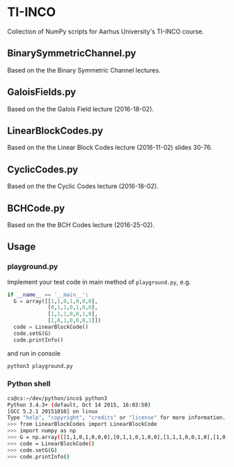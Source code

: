 # TI-INCO
Collection of NumPy scripts for Aarhus University's TI-INCO course.

## BinarySymmetricChannel.py
Based on the the Binary Symmetric Channel lectures.

## GaloisFields.py
Based on the the Galois Field lecture (2016-18-02).

## LinearBlockCodes.py
Based on the the Linear Block Codes lecture (2016-11-02) slides 30-76.

## CyclicCodes.py
Based on the the Cyclic Codes lecture (2016-18-02).

## BCHCode.py
Based on the the BCH Codes lecture (2016-25-02).

## Usage
### playground.py
Implement your test code in main method of ``playground.py``, e.g.
```python
if __name__ == '__main__':
  G = array([[1,1,0,1,0,0,0],
             [0,1,1,0,1,0,0],
             [1,1,1,0,0,1,0],
             [1,0,1,0,0,0,1]])
  code = LinearBlockCode()
  code.setG(G)
  code.printInfo()
```
and run in console
```bash
python3 playground.py
```
### Python shell
```bash
cs@cs:~/dev/python/inco$ python3
Python 3.4.3+ (default, Oct 14 2015, 16:03:50)
[GCC 5.2.1 20151010] on linux
Type "help", "copyright", "credits" or "license" for more information.
>>> from LinearBlockCodes import LinearBlockCode
>>> import numpy as np
>>> G = np.array([[1,1,0,1,0,0,0],[0,1,1,0,1,0,0],[1,1,1,0,0,1,0],[1,0,1,0,0,0,1]])
>>> code = LinearBlockCode()
>>> code.setG(G)
>>> code.printInfo()
```
